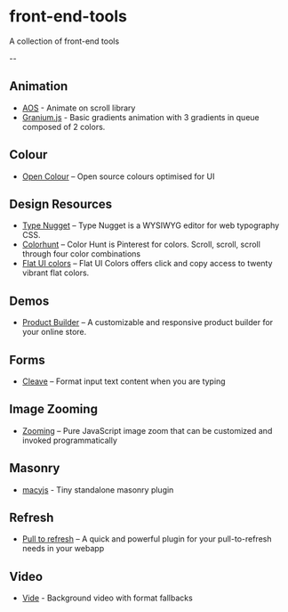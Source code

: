 # front-end-tools
A collection of front-end tools

--

## Animation
* [AOS](https://github.com/michalsnik/aos) - Animate on scroll library
* [Granium.js](https://sarcadass.github.io/granim.js/examples.html) - Basic gradients animation with 3 gradients in queue composed of 2 colors.

## Colour
* [Open Colour](https://yeun.github.io/open-color) – Open source colours optimised for UI

## Design Resources
* [Type Nugget](http://beta.typenugget.com) – Type Nugget is a WYSIWYG editor for web typography CSS.
* [Colorhunt](http://colorhunt.co/) – Color Hunt is Pinterest for colors. Scroll, scroll, scroll through four color combinations
* [Flat UI colors](http://flatuicolors.com/?ref=sansfrancis.co) – Flat UI Colors offers click and copy access to twenty vibrant flat colors.

## Demos
* [Product Builder](https://codyhouse.co/gem/product-builder) – A customizable and responsive product builder for your online store.

## Forms
* [Cleave](https://github.com/nosir/cleave.js) – Format input text content when you are typing

## Image Zooming
* [Zooming](https://github.com/kingdido999/zooming) – Pure JavaScript image zoom that can be customized and invoked programmatically

## Masonry
* [macyjs](http://macyjs.com) - Tiny standalone masonry plugin

## Refresh
* [Pull to refresh](https://github.com/BoxFactura/pulltorefresh.js) – A quick and powerful plugin for your pull-to-refresh needs in your webapp

## Video
* [Vide](https://github.com/VodkaBears/Vide) - Background video with format fallbacks

